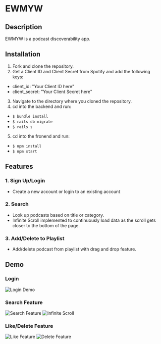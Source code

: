 # EWMYW

## Description

EWMYW is a podcast discoverability app.

## Installation
1. Fork and clone the repository. 
2. Get a Client ID and Client Secret from Spotify and add the following keys:
- client_id: "Your Client ID here"
- client_secret: "Your Client Secret here"
3. Navigate to the directory where you cloned the repository. 
4. cd into the backend and run:
  - `$ bundle install`
  - `$ rails db migrate`
  - `$ rails s`
 5. cd into the fronend and run:
  - `$ npm install`
  - `$ npm start`

## Features
### 1. Sign Up/Login
  - Create a new account or login to an existing account
  
### 2. Search
  - Look up podcasts based on title or category.
  - Infinite Scroll implemented to continuously load data as the scroll gets closer to the bottom of the page.
 
### 3. Add/Delete to Playlist
  - Add/delete podcast from playlist with drag and drop feature.

## Demo
### Login
![Login Demo](https://media.giphy.com/media/WfsSKpnQnvc7nVzn04/giphy.gif)

### Search Feature
![Search Feature](https://media.giphy.com/media/yvXSaotfF6l5m2DF9x/giphy.gif)
![Infinite Scroll](https://media.giphy.com/media/LVv0jW8Tf9OlCuJcrE/giphy.gif)

### Like/Delete Feature
![Like Feature](https://media.giphy.com/media/HPF604n1W5lYISdWDn/giphy.gif)
![Delete Feature](https://media.giphy.com/media/3f6HlDrauZsHyZ9rEg/giphy.gif)
